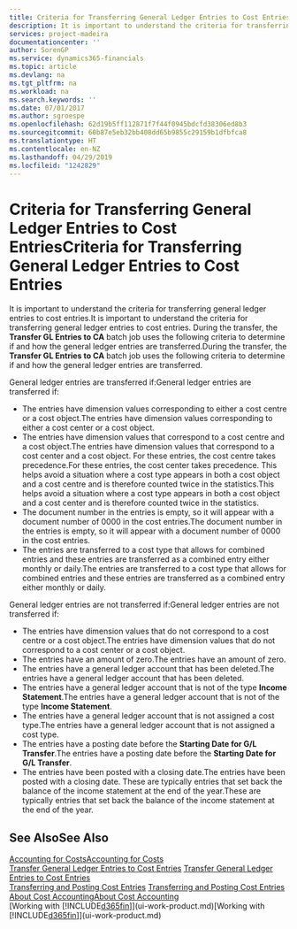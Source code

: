 ```yaml
---
title: Criteria for Transferring General Ledger Entries to Cost Entries | Microsoft Docs
description: It is important to understand the criteria for transferring general ledger entries to cost entries. During the transfer, the **Transfer GL Entries to CA** batch job uses the following criteria to determine if and how the general ledger entries are transferred.
services: project-madeira
documentationcenter: ''
author: SorenGP
ms.service: dynamics365-financials
ms.topic: article
ms.devlang: na
ms.tgt_pltfrm: na
ms.workload: na
ms.search.keywords: ''
ms.date: 07/01/2017
ms.author: sgroespe
ms.openlocfilehash: 62d19b5ff112871f7f44f0945bdcfd38306ed8b3
ms.sourcegitcommit: 60b87e5eb32bb408dd65b9855c29159b1dfbfca8
ms.translationtype: HT
ms.contentlocale: en-NZ
ms.lasthandoff: 04/29/2019
ms.locfileid: "1242829"
---
```

# <a name="criteria-for-transferring-general-ledger-entries-to-cost-entries"></a><span data-ttu-id="e1420-104">Criteria for Transferring General Ledger Entries to Cost Entries</span><span class="sxs-lookup"><span data-stu-id="e1420-104">Criteria for Transferring General Ledger Entries to Cost Entries</span></span>
<span data-ttu-id="e1420-105">It is important to understand the criteria for transferring general ledger entries to cost entries.</span><span class="sxs-lookup"><span data-stu-id="e1420-105">It is important to understand the criteria for transferring general ledger entries to cost entries.</span></span> <span data-ttu-id="e1420-106">During the transfer, the **Transfer GL Entries to CA** batch job uses the following criteria to determine if and how the general ledger entries are transferred.</span><span class="sxs-lookup"><span data-stu-id="e1420-106">During the transfer, the **Transfer GL Entries to CA** batch job uses the following criteria to determine if and how the general ledger entries are transferred.</span></span>  

<span data-ttu-id="e1420-107">General ledger entries are transferred if:</span><span class="sxs-lookup"><span data-stu-id="e1420-107">General ledger entries are transferred if:</span></span>  

-   <span data-ttu-id="e1420-108">The entries have dimension values corresponding to either a cost centre or a cost object.</span><span class="sxs-lookup"><span data-stu-id="e1420-108">The entries have dimension values corresponding to either a cost center or a cost object.</span></span>  
-   <span data-ttu-id="e1420-109">The entries have dimension values that correspond to a cost centre and a cost object.</span><span class="sxs-lookup"><span data-stu-id="e1420-109">The entries have dimension values that correspond to a cost center and a cost object.</span></span> <span data-ttu-id="e1420-110">For these entries, the cost centre takes precedence.</span><span class="sxs-lookup"><span data-stu-id="e1420-110">For these entries, the cost center takes precedence.</span></span> <span data-ttu-id="e1420-111">This helps avoid a situation where a cost type appears in both a cost object and a cost centre and is therefore counted twice in the statistics.</span><span class="sxs-lookup"><span data-stu-id="e1420-111">This helps avoid a situation where a cost type appears in both a cost object and a cost center and is therefore counted twice in the statistics.</span></span>  
-   <span data-ttu-id="e1420-112">The document number in the entries is empty, so it will appear with a document number of 0000 in the cost entries.</span><span class="sxs-lookup"><span data-stu-id="e1420-112">The document number in the entries is empty, so it will appear with a document number of 0000 in the cost entries.</span></span>  
-   <span data-ttu-id="e1420-113">The entries are transferred to a cost type that allows for combined entries and these entries are transferred as a combined entry either monthly or daily.</span><span class="sxs-lookup"><span data-stu-id="e1420-113">The entries are transferred to a cost type that allows for combined entries and these entries are transferred as a combined entry either monthly or daily.</span></span>  

<span data-ttu-id="e1420-114">General ledger entries are not transferred if:</span><span class="sxs-lookup"><span data-stu-id="e1420-114">General ledger entries are not transferred if:</span></span>  

-   <span data-ttu-id="e1420-115">The entries have dimension values that do not correspond to a cost centre or a cost object.</span><span class="sxs-lookup"><span data-stu-id="e1420-115">The entries have dimension values that do not correspond to a cost center or a cost object.</span></span>  
-   <span data-ttu-id="e1420-116">The entries have an amount of zero.</span><span class="sxs-lookup"><span data-stu-id="e1420-116">The entries have an amount of zero.</span></span>  
-   <span data-ttu-id="e1420-117">The entries have a general ledger account that has been deleted.</span><span class="sxs-lookup"><span data-stu-id="e1420-117">The entries have a general ledger account that has been deleted.</span></span>  
-   <span data-ttu-id="e1420-118">The entries have a general ledger account that is not of the type **Income Statement**.</span><span class="sxs-lookup"><span data-stu-id="e1420-118">The entries have a general ledger account that is not of the type **Income Statement**.</span></span>  
-   <span data-ttu-id="e1420-119">The entries have a general ledger account that is not assigned a cost type.</span><span class="sxs-lookup"><span data-stu-id="e1420-119">The entries have a general ledger account that is not assigned a cost type.</span></span>  
-   <span data-ttu-id="e1420-120">The entries have a posting date before the **Starting Date for G/L Transfer**.</span><span class="sxs-lookup"><span data-stu-id="e1420-120">The entries have a posting date before the **Starting Date for G/L Transfer**.</span></span>  
-   <span data-ttu-id="e1420-121">The entries have been posted with a closing date.</span><span class="sxs-lookup"><span data-stu-id="e1420-121">The entries have been posted with a closing date.</span></span> <span data-ttu-id="e1420-122">These are typically entries that set back the balance of the income statement at the end of the year.</span><span class="sxs-lookup"><span data-stu-id="e1420-122">These are typically entries that set back the balance of the income statement at the end of the year.</span></span>  

## <a name="see-also"></a><span data-ttu-id="e1420-123">See Also</span><span class="sxs-lookup"><span data-stu-id="e1420-123">See Also</span></span>  
[<span data-ttu-id="e1420-124">Accounting for Costs</span><span class="sxs-lookup"><span data-stu-id="e1420-124">Accounting for Costs</span></span>](finance-manage-cost-accounting.md)  
 <span data-ttu-id="e1420-125">[Transfer General Ledger Entries to Cost Entries](finance-how-to-transfer-general-ledger-entries-to-cost-entries.md) </span><span class="sxs-lookup"><span data-stu-id="e1420-125">[Transfer General Ledger Entries to Cost Entries](finance-how-to-transfer-general-ledger-entries-to-cost-entries.md) </span></span>  
 <span data-ttu-id="e1420-126">[Transferring and Posting Cost Entries](finance-transfer-and-post-cost-entries.md) </span><span class="sxs-lookup"><span data-stu-id="e1420-126">[Transferring and Posting Cost Entries](finance-transfer-and-post-cost-entries.md) </span></span>  
 [<span data-ttu-id="e1420-127">About Cost Accounting</span><span class="sxs-lookup"><span data-stu-id="e1420-127">About Cost Accounting</span></span>](finance-about-cost-accounting.md)  
 <span data-ttu-id="e1420-128">[Working with [!INCLUDE[d365fin](includes/d365fin_md.md)]](ui-work-product.md)</span><span class="sxs-lookup"><span data-stu-id="e1420-128">[Working with [!INCLUDE[d365fin](includes/d365fin_md.md)]](ui-work-product.md)</span></span>
